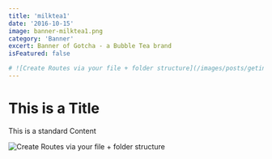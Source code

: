 ```yaml
---
title: 'milktea1'
date: '2016-10-15'
image: banner-milktea1.png
category: 'Banner'
excert: Banner of Gotcha - a Bubble Tea brand 
isFeatured: false

# ![Create Routes via your file + folder structure](/images/posts/geting-started/getting-started-nextjs.png)
---
```

# This is a Title
This is a standard Content

![Create Routes via your file + folder structure](banner-milktea1)